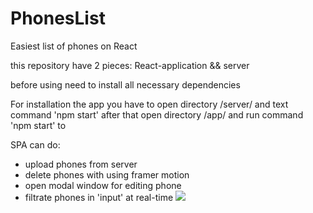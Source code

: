 # PhonesList

Easiest list of phones on React

this repository have 2 pieces: React-application && server

before using need to install all necessary dependencies

For installation the app you have to open directory /server/ and text command 'npm start' after that open directory /app/ and run command 'npm start' to

SPA can do:

- upload phones from server
- delete phones with using framer motion
- open modal window for editing phone
- filtrate phones in 'input' at real-time
  ![](doc/IntroduceAnimation.gif)
